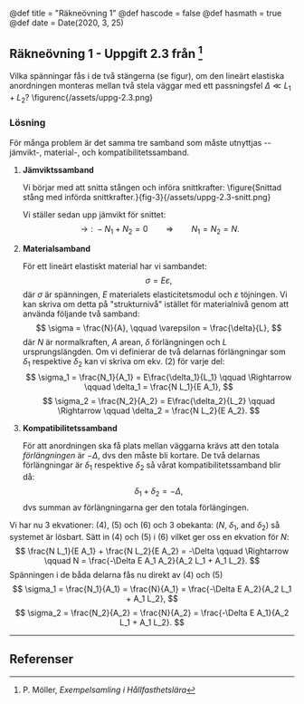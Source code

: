@def title = "Räkneövning 1"
@def hascode = false
@def hasmath = true
@def date = Date(2020, 3, 25)

## Räkneövning 1 - Uppgift 2.3 från [^moller]

Vilka spänningar fås i de två stängerna (se figur), om den lineärt elastiska anordningen monteras mellan två stela väggar med ett passningsfel $\Delta \ll L_1 + L_2$?
\figurenc{/assets/uppg-2.3.png}

### Lösning

För många problem är det samma tre samband som måste utnyttjas -- jämvikt-, material-, och kompatibilitetssamband.

1. **Jämviktssamband**

   Vi börjar med att snitta stången och införa snittkrafter:
   \figure{Snittad stång med införda snittkrafter.}{fig-3}{/assets/uppg-2.3-snitt.png}

   Vi ställer sedan upp jämvikt för snittet:
   $$
   \rightarrow:\ -N_1 + N_2 = 0 \qquad \Rightarrow \qquad N_1 = N_2 = N.
   $$

2. **Materialsamband**

   För ett lineärt elastiskt material har vi sambandet:
   $$
   \sigma = E \varepsilon,
   $$
   där $\sigma$ är spänningen, $E$ materialets elasticitetsmodul och $\varepsilon$ töjningen. Vi kan skriva om detta på "strukturnivå" istället för materialnivå genom att använda följande två samband:
   $$
   \sigma = \frac{N}{A}, \qquad \varepsilon = \frac{\delta}{L},
   $$
   där $N$ är normalkraften, $A$ arean, $\delta$ förlängningen och $L$ ursprungslängden. Om vi definierar de två delarnas förlängningar som $\delta_1$ respektive $\delta_2$ kan vi skriva om ekv. (2) för varje del:
   $$
   \sigma_1 = \frac{N_1}{A_1} = E\frac{\delta_1}{L_1} \qquad \Rightarrow \qquad \delta_1 = \frac{N L_1}{E A_1},
   $$
   $$
   \sigma_2 = \frac{N_2}{A_2} = E\frac{\delta_2}{L_2} \qquad \Rightarrow \qquad \delta_2 = \frac{N L_2}{E A_2}.
   $$

<!--    @@note @@title Notering @@ @@content
   Notera att eftersom $N_1 = N_2$ från ekv. (1) har vi också sambandet
   $$
   \sigma_1 A_1 = \sigma_2 A_2 \qquad \Rightarrow \qquad \sigma_2 = \sigma_1 \frac{A_1}{A_2}
   $$
   vilket vi kan använda senare.
   @@ @@ -->

3. **Kompatibilitetssamband**

   För att anordningen ska få plats mellan väggarna krävs att den totala *förlängningen* är $-\Delta$, dvs den måste bli kortare. De två delarnas förlängningar är $\delta_1$ respektive $\delta_2$ så vårat kompatibilitetssamband blir då:
   $$
   \delta_1 + \delta_2 = -\Delta,
   $$
   dvs summan av förlängningarna ger den totala förlängingen.

Vi har nu 3 ekvationer: (4), (5) och (6) och 3 obekanta: ($N$, $\delta_1$, and $\delta_2$) så systemet är lösbart. Sätt in (4) och (5) i (6) vilket ger oss en ekvation för $N$:
$$
\frac{N L_1}{E A_1} + \frac{N L_2}{E A_2} = -\Delta \qquad \Rightarrow \qquad N = \frac{-\Delta E A_1 A_2}{A_2 L_1 + A_1 L_2}.
$$
Spänningen i de båda delarna fås nu direkt av (4) och (5)
$$
\sigma_1 = \frac{N_1}{A_1} = \frac{N}{A_1} = \frac{-\Delta E A_2}{A_2 L_1 + A_1 L_2},
$$
$$
\sigma_2 = \frac{N_2}{A_2} = \frac{N}{A_2} = \frac{-\Delta E A_1}{A_2 L_1 + A_1 L_2}.
$$

---

## Referenser

[^moller]: P. Möller, *Exempelsamling i Hållfasthetslära*
[^extra]: *Extra övningsexempel i hållfasthetslära för TME061*
